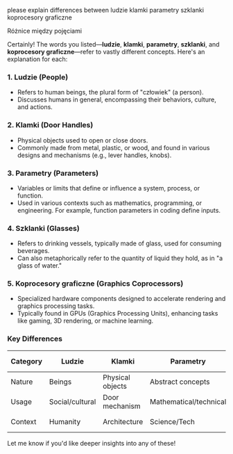 please explain differences between ludzie klamki parametry szklanki koprocesory graficzne

Różnice między pojęciami

Certainly! The words you listed—**ludzie**, **klamki**, **parametry**, **szklanki**, and **koprocesory graficzne**—refer to vastly different concepts. Here's an explanation for each:

### 1. **Ludzie** (People)
- Refers to human beings, the plural form of "człowiek" (a person).
- Discusses humans in general, encompassing their behaviors, culture, and actions.

### 2. **Klamki** (Door Handles)
- Physical objects used to open or close doors.
- Commonly made from metal, plastic, or wood, and found in various designs and mechanisms (e.g., lever handles, knobs).

### 3. **Parametry** (Parameters)
- Variables or limits that define or influence a system, process, or function.
- Used in various contexts such as mathematics, programming, or engineering. For example, function parameters in coding define inputs.

### 4. **Szklanki** (Glasses)
- Refers to drinking vessels, typically made of glass, used for consuming beverages.
- Can also metaphorically refer to the quantity of liquid they hold, as in "a glass of water."

### 5. **Koprocesory graficzne** (Graphics Coprocessors)
- Specialized hardware components designed to accelerate rendering and graphics processing tasks.
- Typically found in GPUs (Graphics Processing Units), enhancing tasks like gaming, 3D rendering, or machine learning.
  
### Key Differences
| **Category**          | **Ludzie**       | **Klamki**        | **Parametry**       | **Szklanki**       | **Koprocesory graficzne** |
|------------------------|------------------|-------------------|---------------------|--------------------|---------------------------|
| Nature                | Beings           | Physical objects  | Abstract concepts   | Physical objects   | Hardware components       |
| Usage                 | Social/cultural  | Door mechanism    | Mathematical/technical | Drinking           | Graphics processing       |
| Context               | Humanity         | Architecture      | Science/Tech        | Everyday use       | Computing/Tech            |

Let me know if you'd like deeper insights into any of these!
